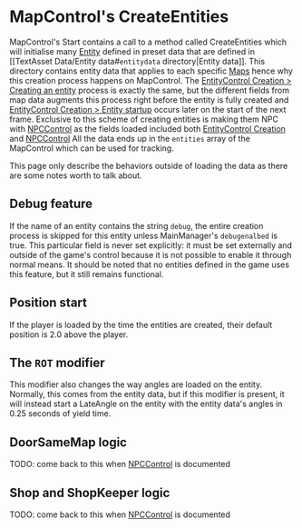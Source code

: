 # MapControl's CreateEntities

MapControl's Start contains a call to a method called CreateEntities which will initialise many [Entity](../Entity.md) defined in preset data that are defined in \[\[TextAsset Data/Entity data#`entitydata` directory|Entity data\]\]. This directory contains entity data that applies to each specific [Maps](../../Enums%20and%20IDs/Maps.md) hence why this creation process happens on MapControl. The [EntityControl Creation > Creating an entity](EntityControl%20Creation.md#creating-an-entity) process is exactly the same, but the different fields from map data augments this process right before the entity is fully created and [EntityControl Creation > Entity startup](EntityControl%20Creation.md#entity-startup) occurs later on the start of the next frame. Exclusive to this scheme of creating entities is making them NPC with [NPCControl](../NPCControl/NPCControl.md) as the fields loaded included both [EntityControl Creation](EntityControl%20Creation.md) and [NPCControl](../NPCControl/NPCControl.md) All the data ends up in the `entities` array of the MapControl which can be used for tracking.

This page only describe the behaviors outside of loading the data as there are some notes worth to talk about.

## Debug feature

If the name of an entity contains the string `debug`, the entire creation process is skipped for this entity unless MainManager's `debugenalbed` is true. This particular field is never set explicitly: it must be set externally and outside of the game's control because it is not possible to enable it through normal means. It should be noted that no entities defined in the game uses this feature, but it still remains functional.

## Position start

If the player is loaded by the time the entities are created, their default position is 2.0 above the player.

## The `ROT` modifier

This modifier also changes the way angles are loaded on the entity. Normally, this comes from the entity data, but if this modifier is present, it will instead start a LateAngle on the entity with the entity data's angles in 0.25 seconds of yield time.

## DoorSameMap logic

TODO: come back to this when [NPCControl](../NPCControl/NPCControl.md) is documented

## Shop and ShopKeeper logic

TODO: come back to this when [NPCControl](../NPCControl/NPCControl.md) is documented
